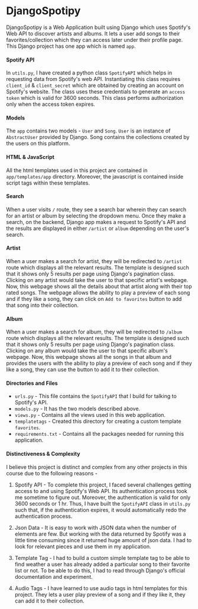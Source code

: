 # DjangoSpotipy

DjangoSpotipy is a Web Application built using Django which uses Spotify's Web API to discover artists and albums. It lets a user add songs to their favorites/collection which they can access later under their profile page. This Django project has one app which is named `app`.

#### Spotify API

In `utils.py`, I have created a python class `SpotifyAPI` which helps in requesting data from Spotify's web API. Instantiating this class requires `client_id` & `client_secret` which are obtained by creating an account on Spotify's website. The class uses these credentials to generate an `access token` which is valid for 3600 seconds. This class performs authorization only when the access token expires. 

#### Models

The `app` contains two models - `User` and `Song`. `User` is an instance of `AbstractUser` provided by Django. Song contains the collections created by the users on this platform. 

#### HTML & JavaScript

All the html templates used in this project are contained in `app/templates/app` directory. Moreover, the javascript is contained inside script tags within these templates.  

#### Search

When a user visits `/` route, they see a search bar wherein they can search for an artist or album by selecting the dropdown menu. Once they make a search, on the backend, Django app makes a request to Spotify's API and the results are displayed in either `/artist` or `album` depending on the user's search. 

#### Artist
When a user makes a search for artist, they will be redirected to `/artist` route which displays all the relevant results. The template is designed such that it shows only 5 results per page using Django's pagination class. Clicking on any artist would take the user to that specific artist's webpage. Now, this webpage shows all the details about that artist along with their top rated songs. The webpage allows the ability to play a preview of each song and if they like a song, they can click on `Add to favorites` button to add that song into their collection.  

#### Album
When a user makes a search for album, they will be redirected to `/album` route which displays all the relevant results. The template is designed such that it shows only 5 results per page using Django's pagination class. Clicking on any album would take the user to that specific album's webpage. Now, this webpage shows all the songs in that album and provides the users with the ability to play a preview of each song and if they like a song, they can use the button to add it to their collection. 

#### Directories and Files

* `urls.py` - This file contains the `SpotifyAPI` that I build for talking to Spotify's API.
* `models.py` - It has the two models described above.
* `views.py` - Contains all the views used in this web application.
* `templatetags` - Created this directory for creating a custom template `favorites`.
* `requirements.txt` - Contains all the packages needed for running this application. 

#### Distinctiveness & Complexity
I believe this project is distinct and complex from any other projects in this course due to the following reasons -  

1. Spotify API - To complete this project, I faced several challenges getting access to and using Spotify's Web API. Its authentication process took me sometime to figure out. Moreover, the authentication is valid for only 3600 seconds or 1 hr. Thus, I have built the `SpotifyAPI` class in `utils.py` such that, if the authentication expires, it would automatically redo the authentication process. 

2. Json Data - It is easy to work with JSON data when the number of elements are few. But working with the data returned by Spotify was a little time consuming since it returned huge amount of json data. I had to look for relevant pieces and use them in my application.

3. Template Tag - I had to build a custom simple template tag to be able to find weather a user has already added a particular song to their favorite list or not. To be able to do this, I had to read through Django's official documentation and experiment.

4. Audio Tags - I have learned to use audio tags in html templates for this project. They lets a user play preview of a song and if they like it, they can add it to their collection.